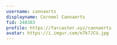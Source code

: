 ```yaml
---
username: cannaerts
displayname: Corneel Cannaerts
fid: 248303
profile: https://farcaster.xyz/cannaerts
avatar: https://i.imgur.com/e7k7JCU.jpg
---
```

